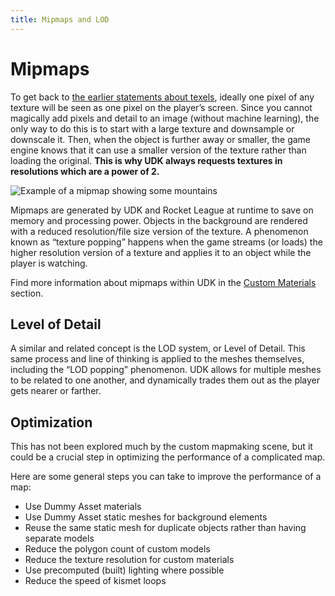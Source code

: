 ```yaml
---
title: Mipmaps and LOD
---
```

# Mipmaps

To get back to [the earlier statements about texels](resolution.md), ideally one pixel of any texture will be seen as one pixel on the player’s screen. Since you cannot magically add pixels and detail to an image (without machine learning), the only way to do this is to start with a large texture and downsample or downscale it. Then, when the object is further away or smaller, the game engine knows that it can use a smaller version of the texture rather than loading the original. **This is why UDK always requests textures in resolutions which are a power of 2.**

![Example of a mipmap showing some mountains](/images/blender/basics/mipmap_mountains.png "Mip map meep moop")

Mipmaps are generated by UDK and Rocket League at runtime to save on memory and processing power. Objects in the background are rendered with a reduced resolution/file size version of the texture. A phenomenon known as “texture popping” happens when the game streams (or loads) the higher resolution version of a texture and applies it to an object while the player is watching.

Find more information about mipmaps within UDK in the [Custom Materials](../udk/custom_material.md) section.

## Level of Detail

A similar and related concept is the LOD system, or Level of Detail. This same process and line of thinking is applied to the meshes themselves, including the “LOD popping” phenomenon. UDK allows for multiple meshes to be related to one another, and dynamically trades them out as the player gets nearer or farther.

## Optimization <Badge text="not finished" type="warning"/>

This has not been explored much by the custom mapmaking scene, but it could be a crucial step in optimizing the performance of a complicated map.

Here are some general steps you can take to improve the performance of a map:

* Use Dummy Asset materials
* Use Dummy Asset static meshes for background elements
* Reuse the same static mesh for duplicate objects rather than having separate models
* Reduce the polygon count of custom models
* Reduce the texture resolution for custom materials
* Use precomputed (built) lighting where possible
* Reduce the speed of kismet loops

